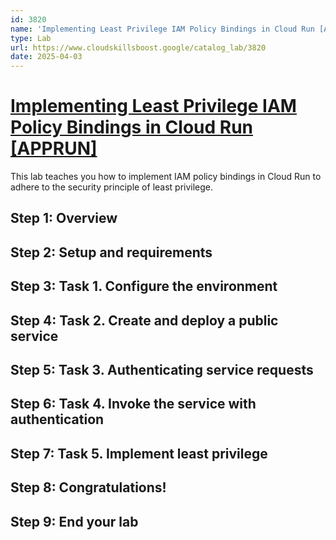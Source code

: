 ```yaml
---
id: 3820
name: 'Implementing Least Privilege IAM Policy Bindings in Cloud Run [APPRUN]'
type: Lab
url: https://www.cloudskillsboost.google/catalog_lab/3820
date: 2025-04-03
---
```


# [Implementing Least Privilege IAM Policy Bindings in Cloud Run [APPRUN]](https://www.cloudskillsboost.google/catalog_lab/3820)

This lab teaches you how to implement IAM policy bindings in Cloud Run to adhere to the security principle of least privilege.

## Step 1: Overview

## Step 2: Setup and requirements

## Step 3: Task 1. Configure the environment

## Step 4: Task 2.  Create and deploy a public service

## Step 5: Task 3. Authenticating service requests

## Step 6: Task 4. Invoke the service with authentication

## Step 7: Task 5. Implement least privilege

## Step 8: Congratulations!

## Step 9: End your lab
